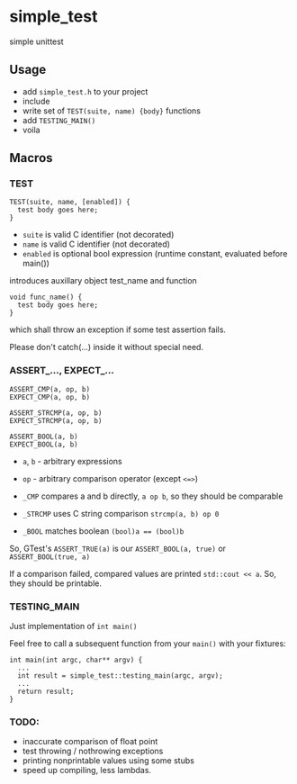 # simple_test
simple unittest

## Usage

- add `simple_test.h` to your project
- include
- write set of `TEST(suite, name) {body}` functions
- add `TESTING_MAIN()`
- voila

## Macros

### TEST
```
TEST(suite, name, [enabled]) {
  test body goes here;
}
```
- `suite` is valid C identifier (not decorated)
- `name` is valid C identifier (not decorated)
- `enabled` is optional bool expression (runtime constant, evaluated before main())

introduces auxillary object test_name and function
```
void func_name() {
  test body goes here;
}
```
which shall throw an exception if some test assertion fails.

Please don't catch(...) inside it without special need.

### ASSERT_..., EXPECT_...
```
ASSERT_CMP(a, op, b)
EXPECT_CMP(a, op, b)

ASSERT_STRCMP(a, op, b)
EXPECT_STRCMP(a, op, b)

ASSERT_BOOL(a, b)
EXPECT_BOOL(a, b)
```
- `a`, `b` - arbitrary expressions
- `op` - arbitrary comparison operator (except `<=>`)

- `_CMP` compares a and b directly, `a op b`, so they should be comparable
- `_STRCMP` uses C string comparison `strcmp(a, b) op 0`
- `_BOOL` matches boolean `(bool)a == (bool)b`

So, GTest's `ASSERT_TRUE(a)` is our `ASSERT_BOOL(a, true)` or `ASSERT_BOOL(true, a)`

If a comparison failed, compared values are printed `std::cout << a`.
So, they should be printable.

### TESTING_MAIN
Just implementation of `int main()`

Feel free to call a subsequent function from your `main()` with your fixtures:
```
int main(int argc, char** argv) {
  ...
  int result = simple_test::testing_main(argc, argv);
  ...
  return result;
}
```

### TODO:
- inaccurate comparison of float point
- test throwing / nothrowing exceptions
- printing nonprintable values using some stubs
- speed up compiling, less lambdas.
